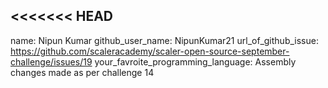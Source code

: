 <<<<<<< HEAD
---
name: Nipun Kumar
github_user_name: NipunKumar21
url_of_github_issue: https://github.com/scaleracademy/scaler-open-source-september-challenge/issues/19 
your_favroite_programming_language: Assembly
changes made as per challenge 14

